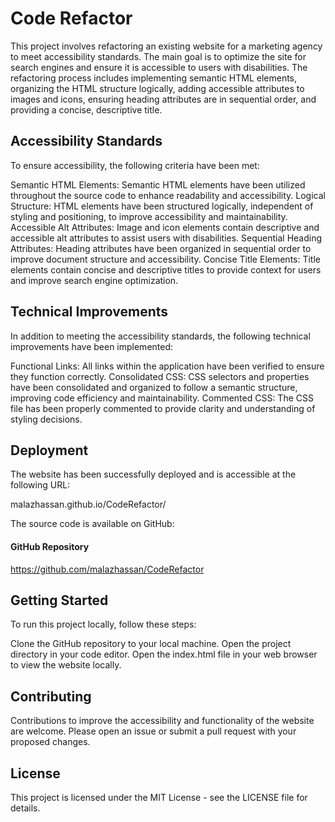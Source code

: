 # Code Refactor
This project involves refactoring an existing website for a marketing agency to meet accessibility standards. The main goal is to optimize the site for search engines and ensure it is accessible to users with disabilities. The refactoring process includes implementing semantic HTML elements, organizing the HTML structure logically, adding accessible attributes to images and icons, ensuring heading attributes are in sequential order, and providing a concise, descriptive title.

## Accessibility Standards
To ensure accessibility, the following criteria have been met:

Semantic HTML Elements: Semantic HTML elements have been utilized throughout the source code to enhance readability and accessibility.
Logical Structure: HTML elements have been structured logically, independent of styling and positioning, to improve accessibility and maintainability.
Accessible Alt Attributes: Image and icon elements contain descriptive and accessible alt attributes to assist users with disabilities.
Sequential Heading Attributes: Heading attributes have been organized in sequential order to improve document structure and accessibility.
Concise Title Elements: Title elements contain concise and descriptive titles to provide context for users and improve search engine optimization.
## Technical Improvements
In addition to meeting the accessibility standards, the following technical improvements have been implemented:

Functional Links: All links within the application have been verified to ensure they function correctly.
Consolidated CSS: CSS selectors and properties have been consolidated and organized to follow a semantic structure, improving code efficiency and maintainability.
Commented CSS: The CSS file has been properly commented to provide clarity and understanding of styling decisions.

## Deployment
The website has been successfully deployed and is accessible at the following URL:

malazhassan.github.io/CodeRefactor/ 

The source code is available on GitHub:

#### GitHub Repository

https://github.com/malazhassan/CodeRefactor

## Getting Started
To run this project locally, follow these steps:

Clone the GitHub repository to your local machine.
Open the project directory in your code editor.
Open the index.html file in your web browser to view the website locally.
## Contributing
Contributions to improve the accessibility and functionality of the website are welcome. Please open an issue or submit a pull request with your proposed changes.

## License
This project is licensed under the MIT License - see the LICENSE file for details.

